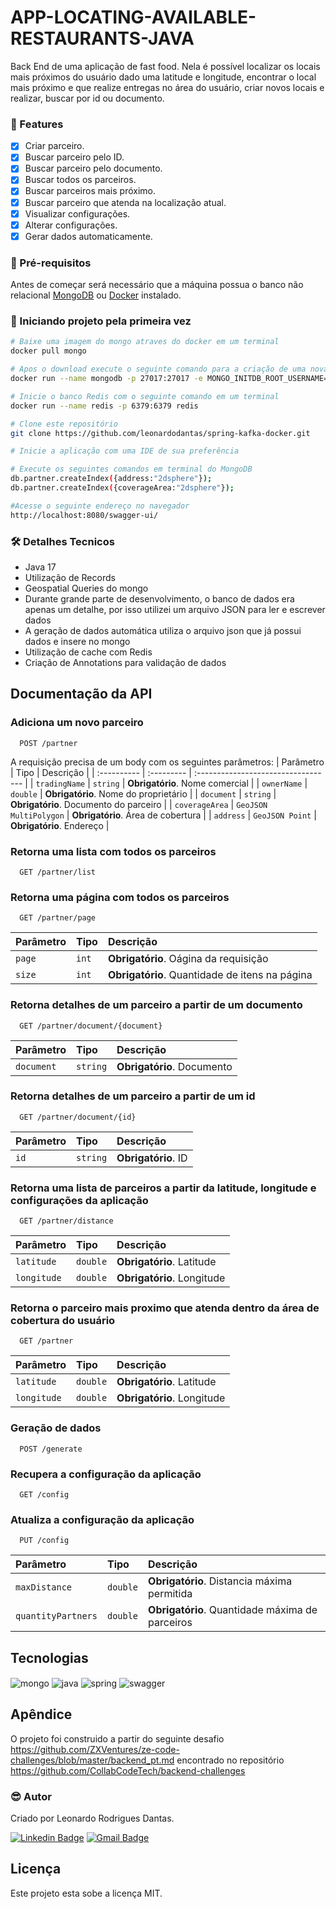 
# APP-LOCATING-AVAILABLE-RESTAURANTS-JAVA

<p>
Back End de uma aplicação de fast food. Nela é possível localizar os locais mais próximos do usuário dado uma latitude e longitude, encontrar o local mais próximo e que realize entregas no área do usuário, criar novos locais e realizar, buscar por id ou documento.
</p>

### :pushpin: Features

- [x] Criar parceiro.
- [x] Buscar parceiro pelo ID.
- [x] Buscar parceiro pelo documento.
- [x] Buscar todos os parceiros.
- [x] Buscar parceiros mais próximo.
- [x] Buscar parceiro que atenda na localização atual.
- [x] Visualizar configurações.
- [x] Alterar configurações.
- [x] Gerar dados automaticamente.

### :hammer: Pré-requisitos

Antes de começar será necessário que a máquina possua o banco não relacional [MongoDB](https://www.mongodb.com/cloud/atlas/lp/try2?utm_source=google&utm_campaign=gs_americas_brazil_search_core_brand_atlas_desktop&utm_term=mongodb&utm_medium=cpc_paid_search&utm_ad=e&utm_ad_campaign_id=12212624308&adgroup=115749706023&gclid=CjwKCAjwrqqSBhBbEiwAlQeqGkrdA0pMxJVavy0QMLhd-BdMMwXtwAqrzjX3xgyjNcLQdq83w7PlVhoC5bMQAvD_BwE) ou [Docker](https://www.docker.com/) instalado. 

### 🎲 Iniciando projeto pela primeira vez

```bash
# Baixe uma imagem do mongo atraves do docker em um terminal
docker pull mongo

# Apos o download execute o seguinte comando para a criação de uma nova instância com o banco de dados MongoDB
docker run --name mongodb -p 27017:27017 -e MONGO_INITDB_ROOT_USERNAME=leonardo -e MONGO_INITDB_ROOT_PASSWORD=123456 mongo

# Inicie o banco Redis com o seguinte comando em um terminal
docker run --name redis -p 6379:6379 redis

# Clone este repositório
git clone https://github.com/leonardodantas/spring-kafka-docker.git

# Inicie a aplicação com uma IDE de sua preferência

# Execute os seguintes comandos em terminal do MongoDB
db.partner.createIndex({address:"2dsphere"});
db.partner.createIndex({coverageArea:"2dsphere"});

#Acesse o seguinte endereço no navegador
http://localhost:8080/swagger-ui/

```

### 🛠 Detalhes Tecnicos

- Java 17
- Utilização de Records
- Geospatial Queries do mongo
- Durante grande parte de desenvolvimento, o banco de dados era apenas um detalhe, por isso utilizei um arquivo JSON para ler e escrever dados
- A geração de dados automática utiliza o arquivo json que já possui dados e insere no mongo
- Utilização de cache com Redis
- Criação de Annotations para validação de dados

## Documentação da API

### Adiciona um novo parceiro

```
  POST /partner
```
A requisição precisa de um body com os seguintes parâmetros:
| Parâmetro   | Tipo       | Descrição                           |
| :---------- | :--------- | :---------------------------------- |
| `tradingName` | `string` | **Obrigatório**. Nome comercial |
| `ownerName` | `double` | **Obrigatório**. Nome do proprietário |
| `document` | `string` | **Obrigatório**. Documento do parceiro |
| `coverageArea` | `GeoJSON MultiPolygon` | **Obrigatório**. Área de cobertura |
| `address` | `GeoJSON Point` | **Obrigatório**. Endereço |

### Retorna uma lista com todos os parceiros

```
  GET /partner/list
```

### Retorna uma página com todos os parceiros

```
  GET /partner/page
```

| Parâmetro   | Tipo       | Descrição                           |
| :---------- | :--------- | :---------------------------------- |
| `page` | `int` | **Obrigatório**. Oágina da requisição |
| `size` | `int` | **Obrigatório**. Quantidade de itens na página |

### Retorna detalhes de um parceiro a partir de um documento

```
  GET /partner/document/{document}
```

| Parâmetro   | Tipo       | Descrição                           |
| :---------- | :--------- | :---------------------------------- |
| `document` | `string` | **Obrigatório**. Documento |

### Retorna detalhes de um parceiro a partir de um id

```
  GET /partner/document/{id}
```

| Parâmetro   | Tipo       | Descrição                           |
| :---------- | :--------- | :---------------------------------- |
| `id` | `string` | **Obrigatório**. ID |

### Retorna uma lista de parceiros a partir da latitude, longitude e configurações da aplicação

```
  GET /partner/distance
```

| Parâmetro   | Tipo       | Descrição                           |
| :---------- | :--------- | :---------------------------------- |
| `latitude` | `double` | **Obrigatório**. Latitude |
| `longitude` | `double` | **Obrigatório**. Longitude |

### Retorna o parceiro mais proximo que atenda dentro da área de cobertura do usuário

```
  GET /partner
```

| Parâmetro   | Tipo       | Descrição                           |
| :---------- | :--------- | :---------------------------------- |
| `latitude` | `double` | **Obrigatório**. Latitude |
| `longitude` | `double` | **Obrigatório**. Longitude |

### Geração de dados

```
  POST /generate
```

### Recupera a configuração da aplicação

```
  GET /config
```

### Atualiza a configuração da aplicação

```
  PUT /config
```

| Parâmetro   | Tipo       | Descrição                           |
| :---------- | :--------- | :---------------------------------- |
| `maxDistance` | `double` | **Obrigatório**. Distancia máxima permitida |
| `quantityPartners` | `double` | **Obrigatório**. Quantidade máxima de parceiros |

## Tecnologias

<div style="display: inline_block">

  <img align="center" alt="mongo" src="https://img.shields.io/badge/MongoDB-%234ea94b.svg?style=for-the-badge&logo=mongodb&logoColor=white" />
  <img align="center" alt="java" src="https://img.shields.io/badge/java-%23ED8B00.svg?style=for-the-badge&logo=java&logoColor=white" />
  <img align="center" alt="spring" src="https://img.shields.io/badge/spring-%236DB33F.svg?style=for-the-badge&logo=spring&logoColor=white" />
  <img align="center" alt="swagger" src="https://img.shields.io/badge/-Swagger-%23Clojure?style=for-the-badge&logo=swagger&logoColor=white" />

</div>

## Apêndice

O projeto foi construido a partir do seguinte desafio https://github.com/ZXVentures/ze-code-challenges/blob/master/backend_pt.md encontrado no repositório https://github.com/CollabCodeTech/backend-challenges


### :sunglasses: Autor
Criado por Leonardo Rodrigues Dantas.

[![Linkedin Badge](https://img.shields.io/badge/-Leonardo-blue?style=flat-square&logo=Linkedin&logoColor=white&link=https://www.linkedin.com/in/leonardo-rodrigues-dantas/)](https://www.linkedin.com/in/leonardo-rodrigues-dantas/) 
[![Gmail Badge](https://img.shields.io/badge/-leonardordnt1317@gmail.com-c14438?style=flat-square&logo=Gmail&logoColor=white&link=mailto:leonardordnt1317@gmail.com)](mailto:leonardordnt1317@gmail.com)

## Licença
Este projeto esta sobe a licença MIT.
